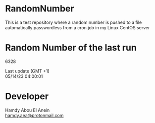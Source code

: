 # RandomNumber    
This is a test repository where a random number is pushed to a file automatically passwordless from a cron job in my Linux CentOS server    
# Random Number of the last run   
6328
      
Last update (GMT +1)    
05/14/23 04:00:01
# Developer    
Hamdy Abou El Anein   
hamdy.aea@protonmail.com

